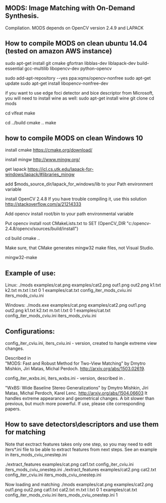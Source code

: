 ## MODS: Image Matching with On-Demand Synthesis.

Compilation. 
MODS depends on OpenCV version 2.4.9 and LAPACK

## How to compile MODS on clean ubuntu 14.04 (tested on amazon AWS instance)

sudo apt-get install git cmake gfortran libblas-dev liblapack-dev build-essential gcc-multilib libopencv-dev python-opencv

sudo add-apt-repository --yes ppa:xqms/opencv-nonfree
sudo apt-get update
sudo apt-get install libopencv-nonfree-dev

if you want to use edge foci detector and bice descriptor from Microsoft, you will need to install wine as well:
sudo apt-get install wine
git clone
cd mods

cd vlfeat
make

cd ../build
cmake ..
make

## how to compile MODS on clean Windows 10
install cmake 
https://cmake.org/download/

install mingw 
http://www.mingw.org/

get lapack
https://icl.cs.utk.edu/lapack-for-windows/lapack/#libraries_mingw

add $mods_source_dir/lapack_for_windows/lib to your Path environment variable 	

install OpenCV 2.4.8
If you have trouble compiling it, use this solution http://stackoverflow.com/a/21214333

Add opencv install root/bin to your path environmental variable

Put opencv install root CMakeLists.txt to 
SET (OpenCV_DIR "c:/opencv-2.4.8/opencv/sources/build/install")

cd build
cmake ..

Make sure, that CMake generates mingw32 make files, not Visual Studio.

mingw32-make

## Example of use:
Linux:
./mods examples/cat.png examples/cat2.png out1.png out2.png k1.txt k2.txt m.txt l.txt 0 1 examples/cat.txt config_iter_mods_cviu.ini iters_mods_cviu.ini

Windows:
./mods.exe examples/cat.png examples/cat2.png out1.png out2.png k1.txt k2.txt m.txt l.txt 0 1 examples/cat.txt config_iter_mods_cviu.ini iters_mods_cviu.ini


## Configurations:

config_iter_cviu.ini, iters_cviu.ini - version, created to hangle extreme view changes. 

Described in   
"MODS: Fast and Robust Method for Two-View Matching" by Dmytro Mishkin, Jiri Matas, Michal Perdoch.
http://arxiv.org/abs/1503.02619.

config_iter_wxbs.ini, iters_wxbs.ini - version, described in . 

"WxBS: Wide Baseline Stereo Generalizations" by Dmytro Mishkin, Jiri Matas, Michal Perdoch, Karel Lenc.
http://arxiv.org/abs/1504.06603
It handles extreme appearance and geometrical changes. A bit slower than previous, but much more powerful.
If use, please cite corresponding papers.

## How to save detectors\descriptors and use them for matching
Note that exctract features takes only one step, so you may need to edit iters*.ini file to be able to extract features from next steps. See an example in iters_mods_cviu_onestep.ini

./extract_features examples/cat.png  cat1.txt config_iter_cviu.ini iters_mods_cviu_onestep.ini
./extract_features examples/cat2.png  cat2.txt config_iter_cviu.ini iters_mods_cviu_onestep.ini

Now loading and matching
./mods examples/cat.png examples/cat2.png out1.png out2.png cat1.txt cat2.txt m.txt l.txt 0 1 examples/cat.txt config_iter_mods_cviu.ini iters_mods_cviu_onestep.ini 1


    
    
    